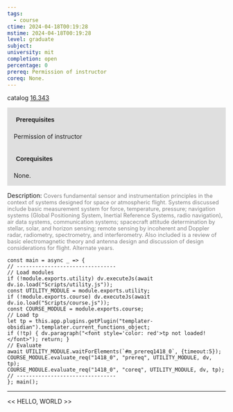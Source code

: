 ```yaml
---
tags:
  - course
ctime: 2024-04-18T00:19:28
mstime: 2024-04-18T00:19:28
level: graduate
subject: 
university: mit
completion: open
percentage: 0
prereq: Permission of instructor
coreq: None.
---
```


catalog [16.343](http://student.mit.edu/catalog/m16a.html#16.343)

<span style="display: block; padding: 15px; background-color: rgb(100, 100, 100, 0.2);"><font id="m_prereq1418_0" style="display: block; font-family: Arial, sans-serif; font-weight: bold; padding: 5px">Prerequisites</font><br><span id="prereq1418_0">Permission of instructor</span></span>
<span style="display: block; padding: 15px; background-color: rgb(100, 100, 100, 0.2);"><font id="m_coreq1418_0" style="display: block; font-family: Arial, sans-serif; font-weight: bold; padding: 5px">Corequisites</font><br><span id="coreq1418_0">None.</span></span>

<font style="">Description:</font>
<font style="color: grey; font-size: 0.8rem;">Covers fundamental sensor and instrumentation principles in the context of systems designed for space or atmospheric flight. Systems discussed include basic measurement system for force, temperature, pressure; navigation systems (Global Positioning System, Inertial Reference Systems, radio navigation), air data systems, communication systems; spacecraft attitude determination by stellar, solar, and horizon sensing; remote sensing by incoherent and Doppler radar, radiometry, spectrometry, and interferometry. Also included is a review of basic electromagnetic theory and antenna design and discussion of design considerations for flight. Alternate years.</font>

```dataviewjs
const main = async _ => {
// --------------------------------
// Load modules
if (!module.exports.utility) dv.executeJs(await dv.io.load("Scripts/utility.js"));
const UTILITY_MODULE = module.exports.utility;
if (!module.exports.course) dv.executeJs(await dv.io.load("Scripts/course.js"));
const COURSE_MODULE = module.exports.course;
// Load tp
let tp = this.app.plugins.getPlugin("templater-obsidian").templater.current_functions_object;
if (!tp) { dv.paragraph("<font style='color: red'>tp not loaded!</font>"); return; }
// Evaluate
await UTILITY_MODULE.waitForElements(`#m_prereq1418_0`, {timeout:5});
COURSE_MODULE.evaluate_req("1418_0", "prereq", UTILITY_MODULE, dv, tp);
COURSE_MODULE.evaluate_req("1418_0", "coreq", UTILITY_MODULE, dv, tp);
// --------------------------------
}; main();
```

---

<< HELLO, WORLD >>

